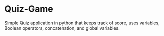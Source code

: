 # Quiz-Game
Simple Quiz application in python that keeps track of score, uses variables, Boolean operators, concatenation, and global variables. 
